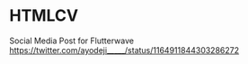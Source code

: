 # HTMLCV

Social Media Post for Flutterwave
https://twitter.com/ayodeji_____/status/1164911844303286272
